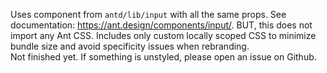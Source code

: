 Uses component from `antd/lib/input` with all the same props. See documentation: https://ant.design/components/input/. BUT, this does not import any Ant CSS. Includes only custom locally scoped CSS to minimize bundle size and avoid specificity issues when rebranding.  
Not finished yet. If something is unstyled, please open an issue <a>on Github</a>.
